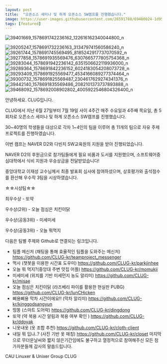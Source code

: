 ```yaml
---
layout: post
title:  "오픈소스 세미나 및 하계 오픈소스 SW캠프를 진행했습니다."
image: https://user-images.githubusercontent.com/26591788/69480024-1d951d80-0e47-11ea-9831-69df42b40c68.jpg
tags: [featured]
---
```

![39401669_1578691742236162_122616162340044800_n](https://user-images.githubusercontent.com/26591788/69480024-1d951d80-0e47-11ea-9831-69df42b40c68.jpg)

![39205247_1578691732236163_313479741560586240_n](https://user-images.githubusercontent.com/26591788/69480007-153ce280-0e47-11ea-98d0-73e6b42e9726.jpg)
![39261744_1578691745569495_8185242917737070592_n](https://user-images.githubusercontent.com/26591788/69480010-15d57900-0e47-11ea-9eb8-171e700741e4.jpg)
![39277858_1578691935569476_6307665777805754368_n](https://user-images.githubusercontent.com/26591788/69480012-15d57900-0e47-11ea-89f3-2fbbd102a39e.jpg)
![39283044_1578691942236142_6351506622119936000_n](https://user-images.githubusercontent.com/26591788/69480014-15d57900-0e47-11ea-9c87-bdff264907d3.jpg)
![39289364_1578691842236152_6024183054208073728_n](https://user-images.githubusercontent.com/26591788/69480015-15d57900-0e47-11ea-8cf8-b9132544a1d1.jpg)
![39293409_1578691925569477_4534166089277374464_n](https://user-images.githubusercontent.com/26591788/69480016-166e0f80-0e47-11ea-9e62-e8d2637abc15.jpg)
![39300732_1578691825569487_2304617629274341376_n](https://user-images.githubusercontent.com/26591788/69480017-166e0f80-0e47-11ea-895e-0c2cbfc48b28.jpg)
![39442140_1578691835569486_2082101373737893888_n](https://user-images.githubusercontent.com/26591788/69480019-166e0f80-0e47-11ea-8f7f-e288c90af95f.jpg)
![39468092_1578692008902802_4005922546804326400_n](https://user-images.githubusercontent.com/26591788/69480020-1706a600-0e47-11ea-9e27-cf85fabe3d99.jpg)



안녕하세요. CLUG입니다.

CLUG에서 지난 6월 27일부터 7월 19일 사이 4주간 매주 수요일과 4주째 목요일, 총 5회차로 오픈소스 세미나 및 하계 오픈소스 SW캠프를 진행했습니다.

30~40명의 학생들을 대상으로 각자 1~4인의 팀을 이루어 총 11개의 팀으로 자유 주제 프로젝트를 진행하였습니다.

이번 캠프는 NAVER D2와 다빈치 SW교육원의 지원을 받아 진행되었습니다.

NAVER D2의 후원금으로 참가팀들에게 필요 비품과 도서를 지원했으며, 소프트웨어중심대학에서 식비 지원과 우승상금을 전달받았습니다!

중앙대학교 이재성 교수님께서 최종 발표회 심사에 참여하셨으며, 상호평가와 출석점수를 환산해 우수작 3팀을 시상하였습니다.

☆☆시상팀☆☆

최우수상 - 또약

우수상(2위) - 오늘 점심은 치킨이닭

우수상(공동3위) - 미세미세

우수상(공동3위) - 오늘 뭐먹지

다음은 팀별 주제와 Github로 연결되는 링크입니다.
- 팀플 메신저 (채팅을 통해 효율적인 팀플을 도와주는 메신저)
https://github.com/CLUG-kr/teamproject_messenger
- 먹사 (챗봇을 이용한 시간표 도우미)
https://github.com/CLUG-kr/parkjinhee
- 오늘 뭐 먹지?(중앙대 주변 맛집 어플)
https://github.com/CLUG-kr/momukji
- 미세미세 (위치를 기반 미세먼지 농도 알리미)
https://github.com/CLUG-kr/misae
- 오늘 점심은 치킨이닭 (라즈베리 파이를 활용한 현실판 PUBG)
https://github.com/CLUG-kr/lunCHicken
- 삐용삐용 막차 시간이에요!! (막차 알리미)
https://github.com/CLUG-kr/kinggodsangyun
- 띵똥 (스마트 도어락)
https://github.com/CLUG-kr/dingdong
- 또약 (약 복용 시간 알림과 복용 여부 확인 )
https://github.com/CLUG-kr/ddoyak
- 니옷내옷 (옷 조합 추천)
https://github.com/CLUG-kr/cloth-client
- 내일 뭐 입냐..? (사진 기반 옷 매칭)
https://github.com/CLUG-kr/closet
마지막으로 무더운날씨와 짧지 않은기간임에도 불구하고 열정적으로 참여해주신 모든 참가자분들께 감사의 말씀드립니다.

CAU Linuxer & Unixer Group CLUG